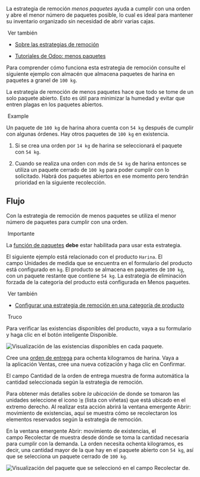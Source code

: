 La estrategia de remoción _menos paquetes_ ayuda a cumplir con una orden y abre el menor número de paquetes posible, lo cual es ideal para mantener su inventario organizado sin necesidad de abrir varias cajas.

 Ver también

- [Sobre las estrategias de remoción](https://www.odoo.com/documentation/17.0/es/applications/inventory_and_mrp/inventory/warehouses_storage/removal_strategies.html)
    
- [Tutoriales de Odoo: menos paquetes](https://www.odoo.com/slides/slide/5477/share)
    

Para comprender cómo funciona esta estrategia de remoción consulte el siguiente ejemplo con almacén que almacena paquetes de harina en paquetes a granel de `100 kg`.

La estrategia de remoción de menos paquetes hace que todo se tome de un solo paquete abierto. Esto es útil para minimizar la humedad y evitar que entren plagas en los paquetes abiertos.

 Example

Un paquete de `100 kg` de harina ahora cuenta con `54 kg` después de cumplir con algunas órdenes. Hay otros paquetes de `100 kg` en existencia.

1. Si se crea una orden por `14 kg` de harina se seleccionará el paquete con `54 kg`.
    
2. Cuando se realiza una orden con _más_ de `54 kg` de harina entonces se utiliza un paquete cerrado de `100 kg` para poder cumplir con lo solicitado. Habrá dos paquetes abiertos en ese momento pero tendrán prioridad en la siguiente recolección.
    

## Flujo[](https://www.odoo.com/documentation/17.0/es/applications/inventory_and_mrp/inventory/warehouses_storage/removal_strategies/least_packages.html#workflow "Enlazar permanentemente con este título")

Con la estrategia de remoción de menos paquetes se utiliza el menor número de paquetes para cumplir con una orden.

 Importante

La [función de paquetes](https://www.odoo.com/documentation/17.0/es/applications/inventory_and_mrp/inventory/warehouses_storage/removal_strategies.html#inventory-warehouses-storage-pack-setup) **debe** estar habilitada para usar esta estrategia.

El siguiente ejemplo está relacionado con el producto `Harina`. El campo Unidades de medida que se encuentra en el formulario del producto está configurado en `kg`. El producto se almacena en paquetes de `100 kg`, con un paquete restante que contiene `54 kg`. La estrategia de eliminación forzada de la categoría del producto está configurada en Menos paquetes.

 Ver también

- [Configurar una estrategia de remoción en una categoría de producto](https://www.odoo.com/documentation/17.0/es/applications/inventory_and_mrp/inventory/warehouses_storage/removal_strategies.html#inventory-warehouses-storage-removal-config)
    

 Truco

Para verificar las existencias disponibles del producto, vaya a su formulario y haga clic en el botón inteligente Disponible.

![Visualización de las existencias disponibles en cada paquete.](https://www.odoo.com/documentation/17.0/es/_images/on-hand-flour.png)

Cree una [orden de entrega](https://www.odoo.com/documentation/17.0/es/applications/inventory_and_mrp/inventory/shipping_receiving/daily_operations/receipts_delivery_one_step.html#inventory-delivery-one-step) para ochenta kilogramos de harina. Vaya a la aplicación Ventas, cree una nueva cotización y haga clic en Confirmar.

El campo Cantidad de la orden de entrega muestra de forma automática la cantidad seleccionada según la estrategia de remoción.

Para obtener más detalles sobre _la ubicación_ de donde se tomaron las unidades seleccione el icono ⦙≣ (lista con viñetas) que está ubicado en el extremo derecho. Al realizar esta acción abrirá la ventana emergente Abrir: movimiento de existencias, aquí se muestra cómo se recolectaron los elementos reservados según la estrategia de remoción.

En la ventana emergente Abrir: movimiento de existencias, el campo Recolectar de muestra desde dónde se toma la cantidad necesaria para cumplir con la demanda. La orden necesita ochenta kilogramos, es decir, una cantidad mayor de la que hay en el paquete abierto con `54 kg`, así que se selecciona un paquete cerrado de `100 kg`.

![Visualización del paquete que se seleccionó en el campo *Recolectar de*.](https://www.odoo.com/documentation/17.0/es/_images/least-package.png)